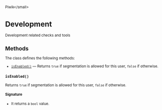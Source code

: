<small>Piwik\</small>

Development
===========

Development related checks and tools

Methods
-------

The class defines the following methods:

- [`isEnabled()`](#isenabled) &mdash; Returns `true` if segmentation is allowed for this user, `false` if otherwise.

<a name="isenabled" id="isenabled"></a>
<a name="isEnabled" id="isEnabled"></a>
### `isEnabled()`

Returns `true` if segmentation is allowed for this user, `false` if otherwise.

#### Signature

- It returns a `bool` value.

